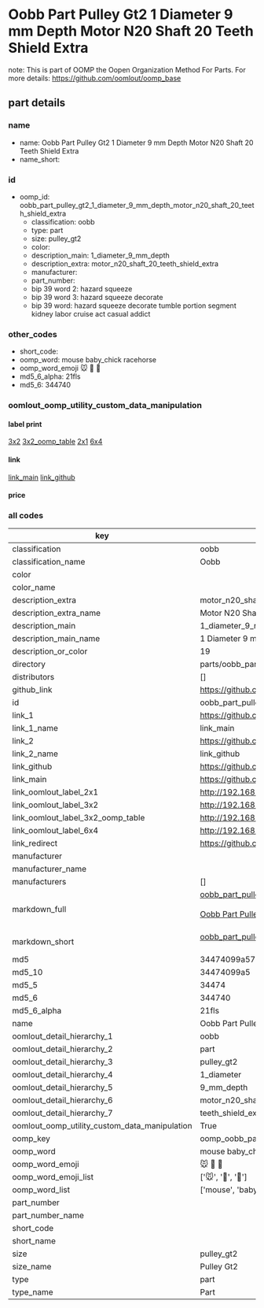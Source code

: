 # Oobb Part Pulley Gt2 1 Diameter 9 mm Depth Motor N20 Shaft 20 Teeth Shield Extra  

note: This is part of OOMP the Oopen Organization Method For Parts. For more details: https://github.com/oomlout/oomp_base

##  part details
  







### name
* name: Oobb Part Pulley Gt2 1 Diameter 9 mm Depth Motor N20 Shaft 20 Teeth Shield Extra
* name_short: 
### id
* oomp_id: oobb_part_pulley_gt2_1_diameter_9_mm_depth_motor_n20_shaft_20_teeth_shield_extra
  * classification: oobb
  * type: part
  * size: pulley_gt2
  * color: 
  * description_main: 1_diameter_9_mm_depth
  * description_extra: motor_n20_shaft_20_teeth_shield_extra
  * manufacturer: 
  * part_number: 
  * bip 39 word 2: hazard squeeze
  * bip 39 word 3: hazard squeeze decorate
  * bip 39 word: hazard squeeze decorate tumble portion segment kidney labor cruise act casual addict

### other_codes
* short_code: 
* oomp_word: mouse baby_chick racehorse
* oomp_word_emoji :mouse: :baby_chick: :racehorse:
* md5_6_alpha: 21fls
* md5_6: 344740






### oomlout_oomp_utility_custom_data_manipulation
#### label print
[3x2](http://192.168.1.245:1112/?label=oomp%2021fls)
[3x2_oomp_table](http://192.168.1.108:1112/?label=oomp%2021fls)
[2x1](http://192.168.1.242:1112/?label=oomp%2021fls)
[6x4](http://192.168.1.55:1112/?label=oomp%2021fls)    

#### link

[link_main](https://github.com/oomlout/oomlout_oomp_version_1_messy/tree/main/parts/oobb_part_pulley_gt2_1_diameter_9_mm_depth_motor_n20_shaft_20_teeth_shield_extra) [link_github](https://github.com/oomlout/oomlout_oomp_version_1_messy/tree/main/parts/oobb_part_pulley_gt2_1_diameter_9_mm_depth_motor_n20_shaft_20_teeth_shield_extra)                             

#### price







### all codes 
| key | value |  
| --- | --- |  
| classification | oobb |  
| classification_name | Oobb |  
| color |  |  
| color_name |  |  
| description_extra | motor_n20_shaft_20_teeth_shield_extra |  
| description_extra_name | Motor N20 Shaft 20 Teeth Shield Extra |  
| description_main | 1_diameter_9_mm_depth |  
| description_main_name | 1 Diameter 9 mm Depth |  
| description_or_color | 19 |  
| directory | parts/oobb_part_pulley_gt2_1_diameter_9_mm_depth_motor_n20_shaft_20_teeth_shield_extra |  
| distributors | [] |  
| github_link | https://github.com/oomlout/oomlout_oomp_part_src/tree/main/parts/oobb_part_pulley_gt2_1_diameter_9_mm_depth_motor_n20_shaft_20_teeth_shield_extra |  
| id | oobb_part_pulley_gt2_1_diameter_9_mm_depth_motor_n20_shaft_20_teeth_shield_extra |  
| link_1 | https://github.com/oomlout/oomlout_oomp_version_1_messy/tree/main/parts/oobb_part_pulley_gt2_1_diameter_9_mm_depth_motor_n20_shaft_20_teeth_shield_extra |  
| link_1_name | link_main |  
| link_2 | https://github.com/oomlout/oomlout_oomp_version_1_messy/tree/main/parts/oobb_part_pulley_gt2_1_diameter_9_mm_depth_motor_n20_shaft_20_teeth_shield_extra |  
| link_2_name | link_github |  
| link_github | https://github.com/oomlout/oomlout_oomp_version_1_messy/tree/main/parts/oobb_part_pulley_gt2_1_diameter_9_mm_depth_motor_n20_shaft_20_teeth_shield_extra |  
| link_main | https://github.com/oomlout/oomlout_oomp_version_1_messy/tree/main/parts/oobb_part_pulley_gt2_1_diameter_9_mm_depth_motor_n20_shaft_20_teeth_shield_extra |  
| link_oomlout_label_2x1 | http://192.168.1.242:1112/?label=oomp%2021fls |  
| link_oomlout_label_3x2 | http://192.168.1.245:1112/?label=oomp%2021fls |  
| link_oomlout_label_3x2_oomp_table | http://192.168.1.108:1112/?label=oomp%2021fls |  
| link_oomlout_label_6x4 | http://192.168.1.55:1112/?label=oomp%2021fls |  
| link_redirect | https://github.com/oomlout/oomlout_oomp_version_1_messy/tree/main/parts/oobb_part_pulley_gt2_1_diameter_9_mm_depth_motor_n20_shaft_20_teeth_shield_extra |  
| manufacturer |  |  
| manufacturer_name |  |  
| manufacturers | [] |  
| markdown_full | [oobb_part_pulley_gt2_1_diameter_9_mm_depth_motor_n20_shaft_20_teeth_shield_extra](none)<br>[](none)<br>[Oobb Part Pulley Gt2 1 Diameter 9 Mm Depth Motor N20 Shaft 20 Teeth Shield Extra](none)<br><br> |  
| markdown_short | [oobb_part_pulley_gt2_1_diameter_9_mm_depth_motor_n20_shaft_20_teeth_shield_extra](none)<br><br> |  
| md5 | 34474099a57c4f4f0cd42ea47234e34f |  
| md5_10 | 34474099a5 |  
| md5_5 | 34474 |  
| md5_6 | 344740 |  
| md5_6_alpha | 21fls |  
| name | Oobb Part Pulley Gt2 1 Diameter 9 mm Depth Motor N20 Shaft 20 Teeth Shield Extra |  
| oomlout_detail_hierarchy_1 | oobb |  
| oomlout_detail_hierarchy_2 | part |  
| oomlout_detail_hierarchy_3 | pulley_gt2 |  
| oomlout_detail_hierarchy_4 | 1_diameter |  
| oomlout_detail_hierarchy_5 | 9_mm_depth |  
| oomlout_detail_hierarchy_6 | motor_n20_shaft_20 |  
| oomlout_detail_hierarchy_7 | teeth_shield_extra |  
| oomlout_oomp_utility_custom_data_manipulation | True |  
| oomp_key | oomp_oobb_part_pulley_gt2_1_diameter_9_mm_depth_motor_n20_shaft_20_teeth_shield_extra |  
| oomp_word | mouse baby_chick racehorse |  
| oomp_word_emoji | :mouse: :baby_chick: :racehorse: |  
| oomp_word_emoji_list | [':mouse:', ':baby_chick:', ':racehorse:'] |  
| oomp_word_list | ['mouse', 'baby_chick', 'racehorse'] |  
| part_number |  |  
| part_number_name |  |  
| short_code |  |  
| short_name |  |  
| size | pulley_gt2 |  
| size_name | Pulley Gt2 |  
| type | part |  
| type_name | Part |  
